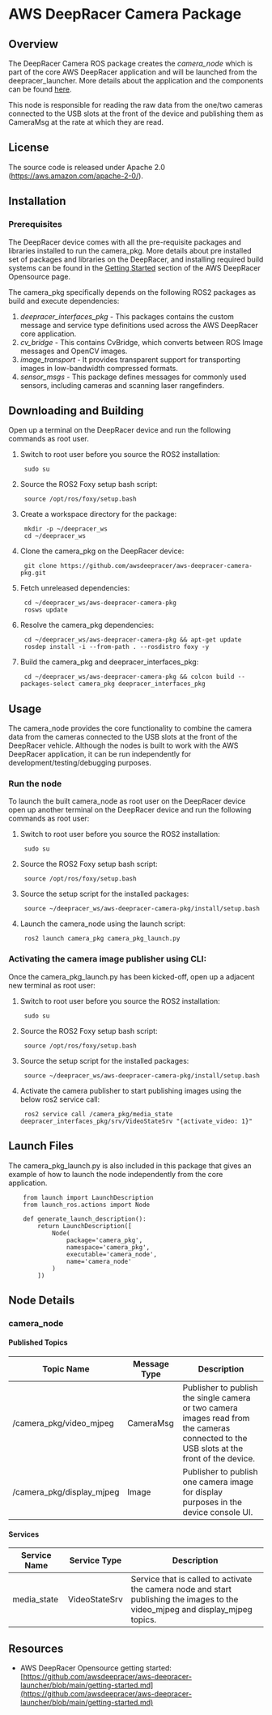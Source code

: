 # AWS DeepRacer Camera Package 

## Overview

The DeepRacer Camera ROS package creates the *camera_node* which is part of the core AWS DeepRacer application and will be launched from the deepracer_launcher. More details about the application and the components can be found [here](https://github.com/awsdeepracer/aws-deepracer-launcher).

This node is responsible for reading the raw data from the one/two cameras connected to the USB slots at the front of the device and publishing them as CameraMsg at the rate at which they are read.

## License

The source code is released under Apache 2.0 (https://aws.amazon.com/apache-2-0/).

## Installation

### Prerequisites

The DeepRacer device comes with all the pre-requisite packages and libraries installed to run the camera_pkg. More details about pre installed set of packages and libraries on the DeepRacer, and installing required build systems can be found in the [Getting Started](https://github.com/awsdeepracer/aws-deepracer-launcher/blob/main/getting-started.md) section of the AWS DeepRacer Opensource page.

The camera_pkg specifically depends on the following ROS2 packages as build and execute dependencies:

1. *deepracer_interfaces_pkg* - This packages contains the custom message and service type definitions used across the AWS DeepRacer core application.
2. *cv_bridge* - This contains CvBridge, which converts between ROS Image messages and OpenCV images.
3. *image_transport* - It provides transparent support for transporting images in low-bandwidth compressed formats.
4. *sensor_msgs* - This package defines messages for commonly used sensors, including cameras and scanning laser rangefinders.


## Downloading and Building

Open up a terminal on the DeepRacer device and run the following commands as root user.

1. Switch to root user before you source the ROS2 installation:

        sudo su

1. Source the ROS2 Foxy setup bash script:

        source /opt/ros/foxy/setup.bash 

1. Create a workspace directory for the package:

        mkdir -p ~/deepracer_ws
        cd ~/deepracer_ws

1. Clone the camera_pkg on the DeepRacer device:

        git clone https://github.com/awsdeepracer/aws-deepracer-camera-pkg.git

1. Fetch unreleased dependencies:

        cd ~/deepracer_ws/aws-deepracer-camera-pkg
        rosws update

1. Resolve the camera_pkg dependencies:

        cd ~/deepracer_ws/aws-deepracer-camera-pkg && apt-get update
        rosdep install -i --from-path . --rosdistro foxy -y

1. Build the camera_pkg and deepracer_interfaces_pkg:

        cd ~/deepracer_ws/aws-deepracer-camera-pkg && colcon build --packages-select camera_pkg deepracer_interfaces_pkg

## Usage

The camera_node provides the core functionality to combine the camera data from the cameras connected to the USB slots at the front of the DeepRacer vehicle. Although the nodes is built to work with the AWS DeepRacer application, it can be run independently for development/testing/debugging purposes.

### Run the node

To launch the built camera_node as root user on the DeepRacer device open up another terminal on the DeepRacer device and run the following commands as root user:

1. Switch to root user before you source the ROS2 installation:

        sudo su

1. Source the ROS2 Foxy setup bash script:

        source /opt/ros/foxy/setup.bash 

1. Source the setup script for the installed packages:

        source ~/deepracer_ws/aws-deepracer-camera-pkg/install/setup.bash 

1. Launch the camera_node using the launch script:

        ros2 launch camera_pkg camera_pkg_launch.py

### Activating the camera image publisher using CLI:

Once the camera_pkg_launch.py has been kicked-off, open up a adjacent new terminal as root user:

1. Switch to root user before you source the ROS2 installation:

        sudo su

1. Source the ROS2 Foxy setup bash script:

        source /opt/ros/foxy/setup.bash

1. Source the setup script for the installed packages:

        source ~/deepracer_ws/aws-deepracer-camera-pkg/install/setup.bash 

1. Activate the camera publisher to start publishing images using the below ros2 service call:

        ros2 service call /camera_pkg/media_state deepracer_interfaces_pkg/srv/VideoStateSrv "{activate_video: 1}"


## Launch Files

The  camera_pkg_launch.py is also included in this package that gives an example of how to launch the node independently from the core application.

        from launch import LaunchDescription
        from launch_ros.actions import Node

        def generate_launch_description():
            return LaunchDescription([
                Node(
                    package='camera_pkg',
                    namespace='camera_pkg',
                    executable='camera_node',
                    name='camera_node'
                )
            ])


## Node Details

### camera_node

#### Published Topics

| Topic Name | Message Type | Description |
| ---------- | ------------ | ----------- |
| /camera_pkg/video_mjpeg | CameraMsg | Publisher to publish the single camera or two camera images read from the cameras connected to the USB slots at the front of the device. |
| /camera_pkg/display_mjpeg | Image | Publisher to publish one camera image for display purposes in the device console UI.|

#### Services

| Service Name | Service Type | Description |
| ---------- | ------------ | ----------- |
| media_state | VideoStateSrv | Service that is called to activate the camera node and start publishing the images to the video_mjpeg and display_mjpeg topics. |

## Resources

* AWS DeepRacer Opensource getting started: [https://github.com/awsdeepracer/aws-deepracer-launcher/blob/main/getting-started.md](https://github.com/awsdeepracer/aws-deepracer-launcher/blob/main/getting-started.md)
